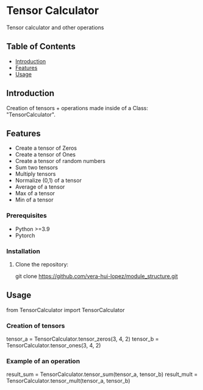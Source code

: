 # Tensor Calculator

Tensor calculator and other operations 

## Table of Contents

- [Introduction](#Introduction)
- [Features](#Features)
- [Usage](#usage)


## Introduction

Creation of tensors + operations made inside of a Class: "TensorCalculator". 

## Features

- Create a tensor of Zeros
- Create a tensor of Ones
- Create a tensor of random numbers
- Sum two tensors
- Multiply tensors
- Normalize (0,1) of a tensor
- Average of a tensor
- Max of a tensor
- Min of a tensor

### Prerequisites

- Python >=3.9
- Pytorch

### Installation

1. Clone the repository:

   git clone  https://github.com/vera-hui-lopez/module_structure.git

## Usage
from TensorCalculator import TensorCalculator

### Creation of tensors
tensor_a = TensorCalculator.tensor_zeros(3, 4, 2)
tensor_b = TensorCalculator.tensor_ones(3, 4, 2)

### Example of an operation
result_sum = TensorCalculator.tensor_sum(tensor_a, tensor_b)
result_mult = TensorCalculator.tensor_mult(tensor_a, tensor_b)
